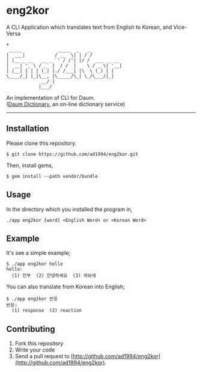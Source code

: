 # eng2kor
A CLI Application which translates text from English to Korean, and Vice-Versa


```
+
 _____             _____  _   __           
|  ___|           / __  \| | / /           
| |__ _ __   __ _ `' / /'| |/ /  ___  _ __ 
|  __| '_ \ / _` |  / /  |    \ / _ \| '__|
| |__| | | | (_| |./ /___| |\  \ (_) | |   
\____/_| |_|\__, |\_____/\_| \_/\___/|_|   
             __/ |                         
            |___/                          
```

An implementation of CLI for Daum.  
([Daum Dictionary](http://small.dic.daum.net/), an on-line dictionary service)

- - -

## Installation

Please clone this repository.

```
$ git clone https://github.com/ad1994/eng2kor.git
```

Then, install gems,

```
$ gem install --path vendor/bundle
```

## Usage

In the directory which you installed the program in,

```
./app eng2kor [word] <English Word> or <Korean Word>
```

## Example

It's see a simple example;

```
$ ./app eng2kor hello
hello:
  (1) 안부  (2) 안녕하세요  (3) 여보세
```

You can also translate from Korean into English;

```
$ ./app eng2kor 반응
반응:
  (1) response  (2) reaction
```

## Contributing

1. Fork this repository
2. Write your code
3. Send a pull request to [http://github.com/ad1994/eng2kor](http://github.com/ad1994/eng2kor).


